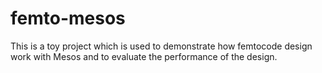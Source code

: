 # femto-mesos

This is a toy project which is used to demonstrate how femtocode design work with Mesos and to evaluate the performance of the design.

